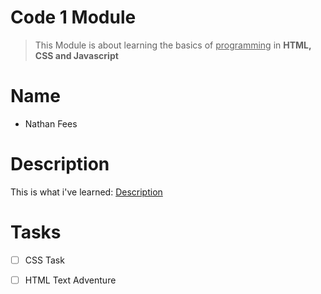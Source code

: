 # Code 1 Module
> This Module is about learning the basics of <ins>programming</ins> in **HTML, CSS and Javascript**
# Name
- Nathan Fees
# Description
This is what i've learned: [Description](https://github.com/Nathan800/code-1/blob/main/Markdown/description.md)
# Tasks
- [ ] CSS Task 
- [ ] HTML Text Adventure 

 
